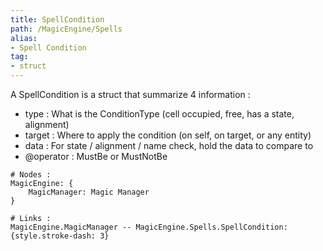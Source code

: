 ```yaml
---
title: SpellCondition
path: /MagicEngine/Spells
alias: 
- Spell Condition
tag: 
- struct
---
```

A SpellCondition is a struct that summarize 4 information :
- type : What is the ConditionType (cell occupied, free, has a state, alignment)
- target : Where to apply the condition (on self, on target, or any entity)
- data : For state / alignment / name check, hold the data to compare to
- @operator : MustBe or MustNotBe
```d2
# Nodes :
MagicEngine: {
    MagicManager: Magic Manager
}

# Links :
MagicEngine.MagicManager -- MagicEngine.Spells.SpellCondition: {style.stroke-dash: 3}

```